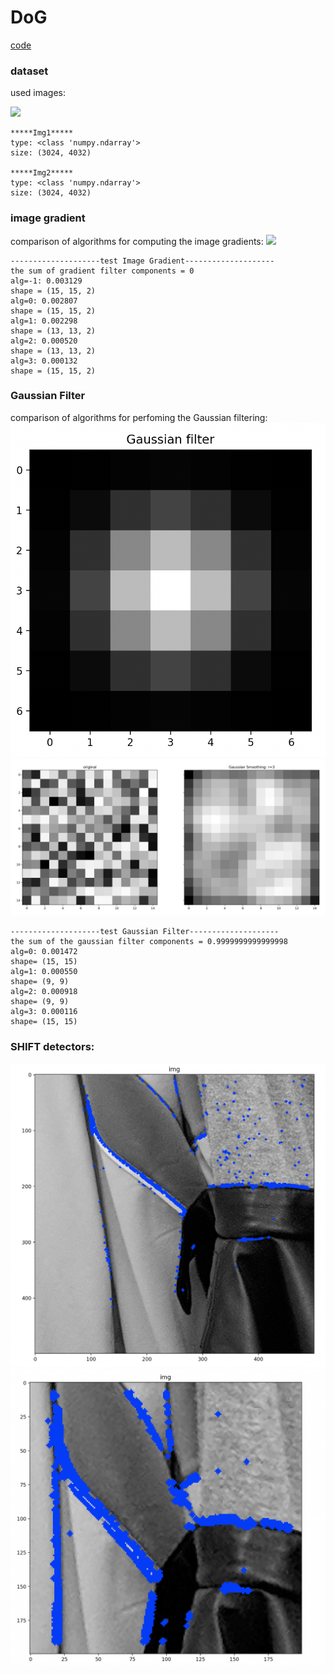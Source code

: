 # DoG


[code](https://github.com/teruyuki-yamasaki/VAMR/blob/main/exercise04/code/main.py)

### dataset
used images:

<img src="https://github.com/teruyuki-yamasaki/VAMR/blob/main/exercise04/results/img1img2.png"/>

```
*****Img1*****
type: <class 'numpy.ndarray'>
size: (3024, 4032)

*****Img2*****
type: <class 'numpy.ndarray'>
size: (3024, 4032)
```

### image gradient 
comparison of algorithms for computing the image gradients:
<img src="https://github.com/teruyuki-yamasaki/VAMR/blob/main/exercise04/results/gradient.png"/>
```
--------------------test Image Gradient--------------------
the sum of gradient filter components = 0
alg=-1: 0.003129
shape = (15, 15, 2)
alg=0: 0.002807
shape = (15, 15, 2)
alg=1: 0.002298
shape = (13, 13, 2)
alg=2: 0.000520
shape = (13, 13, 2)
alg=3: 0.000132
shape = (15, 15, 2)
```

### Gaussian Filter 
comparison of algorithms for perfoming the Gaussian filtering:
<img src="https://github.com/teruyuki-yamasaki/VAMR/blob/main/exercise04/results/GaussFilter3.png"/>
<img src="https://github.com/teruyuki-yamasaki/VAMR/blob/main/exercise04/results/gaussed.png"/>
```
--------------------test Gaussian Filter--------------------
the sum of the gaussian filter components = 0.9999999999999998
alg=0: 0.001472
shape= (15, 15)
alg=1: 0.000550
shape= (9, 9)
alg=2: 0.000918
shape= (9, 9)
alg=3: 0.000116
shape= (15, 15)
```

### SHIFT detectors:
<img src="https://github.com/teruyuki-yamasaki/VAMR/blob/main/exercise04/results/img1part.png"/>
<img src="https://github.com/teruyuki-yamasaki/VAMR/blob/main/exercise04/results/img2part.png"/>
